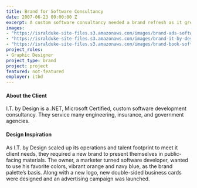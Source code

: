 ```yaml
---
title: Brand for Software Consultancy
date: 2007-06-23 00:00:00 Z
excerpt: A custom software consultancy needed a brand refresh as it grew its services and footprint.
images:
- "https://isralduke-site-files.s3.amazonaws.com/images/brand-ads-software-consultancy-designed-by-isral-duke.jpg"
- "https://isralduke-site-files.s3.amazonaws.com/images/brand-it-by-design-software-designed-isral-duke.jpg"
- "https://isralduke-site-files.s3.amazonaws.com/images/brand-book-software-philosophy-designed-isral-duke.jpg"
project_roles:
- Graphic Designer
project_type: brand
project: project
featured: not-featured
employer: itbd
---
```

#### About the Client

I.T. by Design is a .NET, Microsoft Certified, custom software development consultancy. They service many engineering, insurance, and government agencies.

#### Design Inspiration

As I.T. by Design scaled up its operations and talent footprint to meet it client needs, they required a new brand to present themselves in public-facing materials. The owner, a marketer turned software developer, wanted to use his favorite colors, vibrant orange and navy blue, as the brand palette’s basis. Along with a new logo, new double-sided business cards were designed and an advertising campaign was launched.



